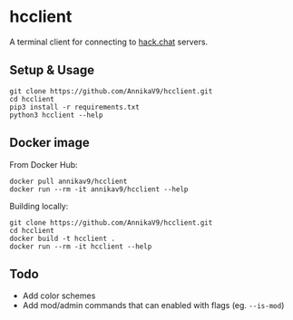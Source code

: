 # hcclient
A terminal client for connecting to [hack.chat](https://github.com/hack-chat/main) servers.



## Setup & Usage

```
git clone https://github.com/AnnikaV9/hcclient.git
cd hcclient
pip3 install -r requirements.txt
python3 hcclient --help
```


## Docker image
From Docker Hub:
```
docker pull annikav9/hcclient
docker run --rm -it annikav9/hcclient --help
```
Building locally:
```
git clone https://github.com/AnnikaV9/hcclient.git
cd hcclient
docker build -t hcclient .
docker run --rm -it hcclient --help
```



## Todo
- Add color schemes
- Add mod/admin commands that can enabled with flags (eg. `--is-mod`)
